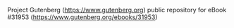Project Gutenberg (https://www.gutenberg.org) public repository for eBook #31953 (https://www.gutenberg.org/ebooks/31953)
